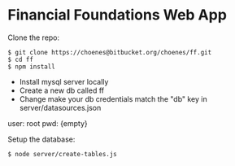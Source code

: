# Financial Foundations Web App 

Clone the repo:

```
$ git clone https://choenes@bitbucket.org/choenes/ff.git
$ cd ff
$ npm install
```

- Install mysql server locally
- Create a new db called ff
- Change make your db credentials match the "db" key in server/datasources.json

user: root
pwd: {empty}

Setup the database:

```
$ node server/create-tables.js
```

